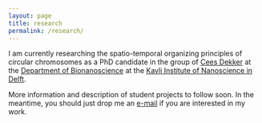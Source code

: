 ```yaml
---
layout: page
title: research
permalink: /research/
---
```


I am currently researching the spatio-temporal organizing principles of circular chromosomes as a PhD candidate in the group of [Cees Dekker](https://ceesdekkerlab.nl/) at the [Department of Bionanoscience](https://www.tudelft.nl/en/faculty-of-applied-sciences/about-faculty/departments/bionanoscience/) at the [Kavli Institute of Nanoscience in Delft](http://kavli.tudelft.nl/).

More information and description of student projects to follow soon. In the meantime, you should just drop me an <a href="mailto:mholub.ethz=gmail+com">e-mail</a> if you are interested in my work.

